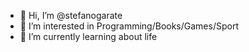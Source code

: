 - 👋 Hi, I’m @stefanogarate
- 👀 I’m interested in Programming/Books/Games/Sport
- 🌱 I’m currently learning about life
<!--- 
- 💞️ I’m looking to collaborate on ...
- 📫 How to reach me ...
--->
<!---
stefanogarate/stefanogarate is a ✨ special ✨ repository because its `README.md` (this file) appears on your GitHub profile.
You can click the Preview link to take a look at your changes.
--->
